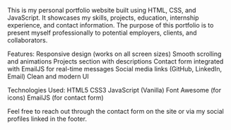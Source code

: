 This is my personal portfolio website built using HTML, CSS, and JavaScript. It showcases my skills, projects, education, internship experience, and contact information. The purpose of this portfolio is to present myself professionally to potential employers, clients, and collaborators.

Features: 
  Responsive design (works on all screen sizes)
  Smooth scrolling and animations
  Projects section with descriptions
  Contact form integrated with EmailJS for real-time messages
  Social media links (GitHub, LinkedIn, Email)
  Clean and modern UI

Technologies Used: 
  HTML5
  CSS3
  JavaScript (Vanilla) Font Awesome (for icons)
  EmailJS (for contact form)

Feel free to reach out through the contact form on the site or via my social profiles linked in the footer.
